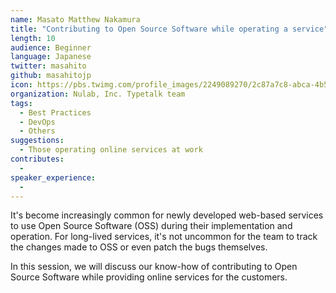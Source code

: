 ```yaml
---
name: Masato Matthew Nakamura
title: "Contributing to Open Source Software while operating a service"
length: 10
audience: Beginner
language: Japanese
twitter: masahito
github: masahitojp
icon: https://pbs.twimg.com/profile_images/2249089270/2c87a7c8-abca-4b5e-8a0d-55250f1495b1_400x400.png
organization: Nulab, Inc. Typetalk team
tags:
  - Best Practices
  - DevOps
  - Others
suggestions:
  - Those operating online services at work
contributes:
  - 
speaker_experience:
  - 
---
```

It's become increasingly common for newly developed web-based services to use Open Source Software (OSS) during their implementation and operation. For long-lived services, it's not uncommon for the team to track the changes made to OSS or even patch the bugs themselves.

In this session, we will discuss our know-how of contributing to Open Source Software while providing online services for the customers.
